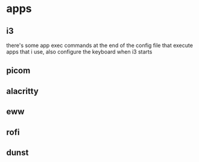 # apps
## i3
there's some app exec commands at the end of the config file that execute apps that i use, also configure the keyboard when i3 starts
## picom
## alacritty
## eww
## rofi
## dunst
